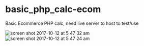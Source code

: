 # basic_php_calc-ecom
Basic Ecommerce PHP calc, need live server to host to test/use

![screen shot 2017-10-12 at 5 47 32 am](https://user-images.githubusercontent.com/22375594/31492497-e538846e-af10-11e7-9bfb-ad1d3c3c62c7.png)
![screen shot 2017-10-12 at 5 47 24 am](https://user-images.githubusercontent.com/22375594/31492498-e54a8880-af10-11e7-93e0-3a5209890798.png)
